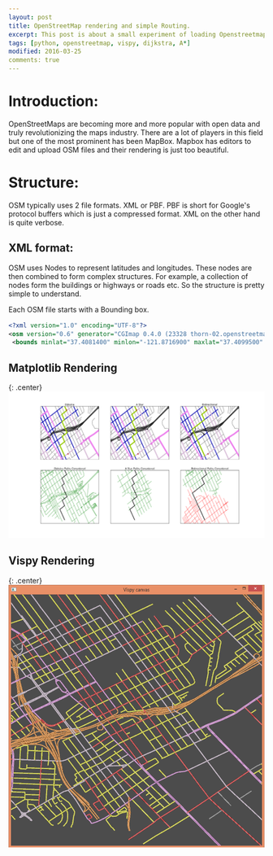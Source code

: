 ```yaml
---
layout: post
title: OpenStreetMap rendering and simple Routing.
excerpt: This post is about a small experiment of loading Openstreetmap files and rendering them with both matplotlib and vispy. Also tried a simple routing with dijkstra and A*.
tags: [python, openstreetmap, vispy, dijkstra, A*]
modified: 2016-03-25
comments: true
---
```


# Introduction:

OpenStreetMaps are becoming more and more popular with open data and truly revolutionizing the maps industry. There are a lot of players in this field but one of the most prominent has been MapBox.
Mapbox has editors to edit and upload OSM files and their rendering is just too beautiful.

# Structure:

OSM typically uses 2 file formats. XML or PBF. PBF is short for Google's protocol buffers which is just a compressed format. XML on the other hand is quite verbose.

## XML format:
OSM uses Nodes to represent latitudes and longitudes. These nodes are then combined to form complex structures. For example, a collection of nodes form the buildings or highways or roads etc.
So the structure is pretty simple to understand.

Each OSM file starts with a Bounding box.

```xml
<?xml version="1.0" encoding="UTF-8"?>
<osm version="0.6" generator="CGImap 0.4.0 (23328 thorn-02.openstreetmap.org)" copyright="OpenStreetMap and contributors" attribution="http://www.openstreetmap.org/copyright" license="http://opendatacommons.org/licenses/odbl/1-0/">
 <bounds minlat="37.4081400" minlon="-121.8716900" maxlat="37.4099500" maxlon="-121.8684400"/>
 ```

 

## Matplotlib Rendering
{: .center}
![Matplotlib](https://raw.githubusercontent.com/ssarangi/osmpy/master/shortest_path.png)

## Vispy Rendering
{: .center}
![Matplotlib](https://raw.githubusercontent.com/ssarangi/osmpy/master/vispy_rendering.png)
